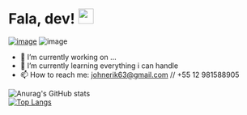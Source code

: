 # Fala, dev! <img src="https://raw.githubusercontent.com/MartinHeinz/MartinHeinz/master/wave.gif" width="30px">

[![image](https://img.shields.io/badge/LinkedIn-0077B5?style=for-the-badge&logo=linkedin&logoColor=white)](https://www.linkedin.com/in/johnerik63/)
![image](	https://img.shields.io/badge/Gmail-D14836?style=for-the-badge&logo=gmail&logoColor=white)
- 🔭 I’m currently working on ...
- 🌱 I’m currently learning everything i can handle
- 📫 How to reach me: johnerik63@gmail.com // +55 12 981588905


![Anurag's GitHub stats](https://github-readme-stats.vercel.app/api?username=johnerik63&show_icons=true&theme=dark)  
[![Top Langs](https://github-readme-stats.vercel.app/api/top-langs/?username=johnerik63&layout=compact&card_width=445px&theme=dark)](https://github.com/anuraghazra/github-readme-stats)



